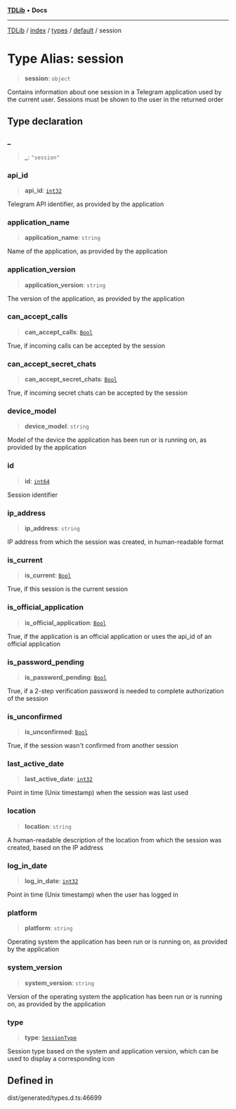 [**TDLib**](../../../../../../README.md) • **Docs**

***

[TDLib](../../../../../../modules.md) / [index](../../../../../README.md) / [types](../../../README.md) / [default](../README.md) / session

# Type Alias: session

> **session**: `object`

Contains information about one session in a Telegram application used by the current user. Sessions must be shown to the user in the returned order

## Type declaration

### \_

> **\_**: `"session"`

### api\_id

> **api\_id**: [`int32`](int32-1.md)

Telegram API identifier, as provided by the application

### application\_name

> **application\_name**: `string`

Name of the application, as provided by the application

### application\_version

> **application\_version**: `string`

The version of the application, as provided by the application

### can\_accept\_calls

> **can\_accept\_calls**: [`Bool`](Bool.md)

True, if incoming calls can be accepted by the session

### can\_accept\_secret\_chats

> **can\_accept\_secret\_chats**: [`Bool`](Bool.md)

True, if incoming secret chats can be accepted by the session

### device\_model

> **device\_model**: `string`

Model of the device the application has been run or is running on, as provided by the application

### id

> **id**: [`int64`](int64-1.md)

Session identifier

### ip\_address

> **ip\_address**: `string`

IP address from which the session was created, in human-readable format

### is\_current

> **is\_current**: [`Bool`](Bool.md)

True, if this session is the current session

### is\_official\_application

> **is\_official\_application**: [`Bool`](Bool.md)

True, if the application is an official application or uses the api_id of an official application

### is\_password\_pending

> **is\_password\_pending**: [`Bool`](Bool.md)

True, if a 2-step verification password is needed to complete authorization of the session

### is\_unconfirmed

> **is\_unconfirmed**: [`Bool`](Bool.md)

True, if the session wasn't confirmed from another session

### last\_active\_date

> **last\_active\_date**: [`int32`](int32-1.md)

Point in time (Unix timestamp) when the session was last used

### location

> **location**: `string`

A human-readable description of the location from which the session was created, based on the IP address

### log\_in\_date

> **log\_in\_date**: [`int32`](int32-1.md)

Point in time (Unix timestamp) when the user has logged in

### platform

> **platform**: `string`

Operating system the application has been run or is running on, as provided by the application

### system\_version

> **system\_version**: `string`

Version of the operating system the application has been run or is running on, as provided by the application

### type

> **type**: [`SessionType`](SessionType.md)

Session type based on the system and application version, which can be used to display a corresponding icon

## Defined in

dist/generated/types.d.ts:46699
